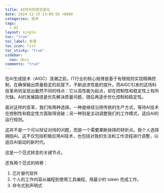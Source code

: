 ```yaml
---
title: AI时代的范式变化
date: 2024-12-15 13:09:56 +0800
categories: 技术
tags:
  - AI
layout: single
toc: "true"
toc_label: 目录
toc_icon: list
toc_sticky: "true"
sidebar:
  nav: docs
comments: "true"
---
```

在AI生成技术（AIGC）浪潮之前，IT行业的核心规律是基于有限规则实现精确控制，在确保输出质量稳定的前提下，不断追求性能的提升。而AIGC引发的这场科技革命则呈现出截然不同的特点：它以高性能为起点，却在控制性和稳定性上有所欠缺。AI的发展路径是优先解决质量问题，随后再逐步优化控制和稳定性。

面对这样的变革，我们有两种选择。一种是继续沿用传统的生产方式，等待AI技术在控制性和稳定性方面取得突破；另一种则是主动调整我们的工作模式，适应AI的运行规则。

这并不是一个可以辩证对待的问题，而是一个需要果断抉择的转折点。我个人选择拥抱AI。这不仅包括积极应用AI技术，也包括对我的生活和工作流程进行调整，以适应AI驱动的新时代。

这是一个范式转变的关键节点。


还有两个范式的转移：

1. 芯片替代软件
2. 个人的工作内容从编程到使用工具编程，用最少的 token 完成工作。
3. 命令式到声明式